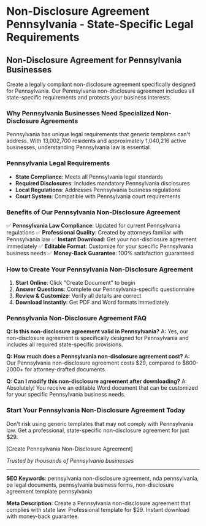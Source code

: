 # Non-Disclosure Agreement Pennsylvania - State-Specific Legal Requirements

## Non-Disclosure Agreement for Pennsylvania Businesses

Create a legally compliant non-disclosure agreement specifically designed for Pennsylvania. Our Pennsylvania non-disclosure agreement includes all state-specific requirements and protects your business interests.

### Why Pennsylvania Businesses Need Specialized Non-Disclosure Agreements

Pennsylvania has unique legal requirements that generic templates can't address. With 13,002,700 residents and approximately 1,040,216 active businesses, understanding Pennsylvania law is essential.

### Pennsylvania Legal Requirements

- **State Compliance**: Meets all Pennsylvania legal standards
- **Required Disclosures**: Includes mandatory Pennsylvania disclosures
- **Local Regulations**: Addresses Pennsylvania business regulations
- **Court System**: Compatible with Pennsylvania court requirements

### Benefits of Our Pennsylvania Non-Disclosure Agreement

✅ **Pennsylvania Law Compliance**: Updated for current Pennsylvania regulations
✅ **Professional Quality**: Created by attorneys familiar with Pennsylvania law
✅ **Instant Download**: Get your non-disclosure agreement immediately
✅ **Editable Format**: Customize for your specific Pennsylvania business needs
✅ **Money-Back Guarantee**: 100% satisfaction guaranteed

### How to Create Your Pennsylvania Non-Disclosure Agreement

1. **Start Online**: Click "Create Document" to begin
2. **Answer Questions**: Complete our Pennsylvania-specific questionnaire
3. **Review & Customize**: Verify all details are correct
4. **Download Instantly**: Get PDF and Word formats immediately

### Pennsylvania Non-Disclosure Agreement FAQ

**Q: Is this non-disclosure agreement valid in Pennsylvania?**
A: Yes, our non-disclosure agreement is specifically designed for Pennsylvania and includes all required state-specific provisions.

**Q: How much does a Pennsylvania non-disclosure agreement cost?**
A: Our Pennsylvania non-disclosure agreement costs $29, compared to $800-2000+ for attorney-drafted documents.

**Q: Can I modify this non-disclosure agreement after downloading?**
A: Absolutely! You receive an editable Word document that can be customized for your specific Pennsylvania business needs.

### Start Your Pennsylvania Non-Disclosure Agreement Today

Don't risk using generic templates that may not comply with Pennsylvania law. Get a professional, state-specific non-disclosure agreement for just $29.

[Create Pennsylvania Non-Disclosure Agreement]

_Trusted by thousands of Pennsylvania businesses_

---

**SEO Keywords**: pennsylvania non-disclosure agreement, nda pennsylvania, pa legal documents, pennsylvania business forms, non-disclosure agreement template pennsylvania

**Meta Description**: Create a Pennsylvania non-disclosure agreement that complies with state law. Professional template for $29. Instant download with money-back guarantee.
